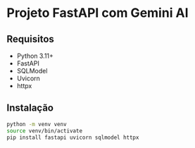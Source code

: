 # Projeto FastAPI com Gemini AI

## Requisitos
- Python 3.11+
- FastAPI
- SQLModel
- Uvicorn
- httpx

## Instalação
```bash
python -m venv venv
source venv/bin/activate
pip install fastapi uvicorn sqlmodel httpx
